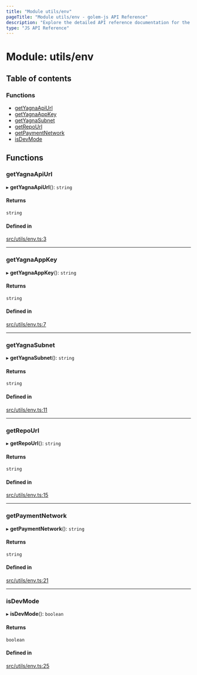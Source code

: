 ```yaml
---
title: "Module utils/env"
pageTitle: "Module utils/env - golem-js API Reference"
description: "Explore the detailed API reference documentation for the Module utils/env within the golem-js SDK for the Golem Network."
type: "JS API Reference"
---
```

# Module: utils/env

## Table of contents

### Functions

- [getYagnaApiUrl](utils_env#getyagnaapiurl)
- [getYagnaAppKey](utils_env#getyagnaappkey)
- [getYagnaSubnet](utils_env#getyagnasubnet)
- [getRepoUrl](utils_env#getrepourl)
- [getPaymentNetwork](utils_env#getpaymentnetwork)
- [isDevMode](utils_env#isdevmode)

## Functions

### getYagnaApiUrl

▸ **getYagnaApiUrl**(): `string`

#### Returns

`string`

#### Defined in

[src/utils/env.ts:3](https://github.com/golemfactory/golem-js/blob/22da85c/src/utils/env.ts#L3)

___

### getYagnaAppKey

▸ **getYagnaAppKey**(): `string`

#### Returns

`string`

#### Defined in

[src/utils/env.ts:7](https://github.com/golemfactory/golem-js/blob/22da85c/src/utils/env.ts#L7)

___

### getYagnaSubnet

▸ **getYagnaSubnet**(): `string`

#### Returns

`string`

#### Defined in

[src/utils/env.ts:11](https://github.com/golemfactory/golem-js/blob/22da85c/src/utils/env.ts#L11)

___

### getRepoUrl

▸ **getRepoUrl**(): `string`

#### Returns

`string`

#### Defined in

[src/utils/env.ts:15](https://github.com/golemfactory/golem-js/blob/22da85c/src/utils/env.ts#L15)

___

### getPaymentNetwork

▸ **getPaymentNetwork**(): `string`

#### Returns

`string`

#### Defined in

[src/utils/env.ts:21](https://github.com/golemfactory/golem-js/blob/22da85c/src/utils/env.ts#L21)

___

### isDevMode

▸ **isDevMode**(): `boolean`

#### Returns

`boolean`

#### Defined in

[src/utils/env.ts:25](https://github.com/golemfactory/golem-js/blob/22da85c/src/utils/env.ts#L25)
